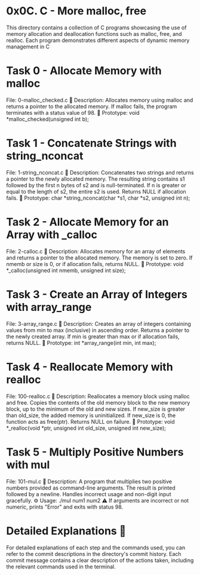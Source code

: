 # 0x0C. C - More malloc, free

This directory contains a collection of C programs showcasing the use of memory allocation and deallocation functions such as malloc, free, and realloc. Each program demonstrates different aspects of dynamic memory management in C

# Task 0 - Allocate Memory with malloc

File: 0-malloc_checked.c
📝 Description: Allocates memory using malloc and returns a pointer to the allocated memory. If malloc fails, the program terminates with a status value of 98.
💼 Prototype: void *malloc_checked(unsigned int b);

# Task 1 - Concatenate Strings with string_nconcat

File: 1-string_nconcat.c
📝 Description: Concatenates two strings and returns a pointer to the newly allocated memory. The resulting string contains s1 followed by the first n bytes of s2 and is null-terminated. If n is greater or equal to the length of s2, the entire s2 is used. Returns NULL if allocation fails.
💼 Prototype: char *string_nconcat(char *s1, char *s2, unsigned int n);

# Task 2 - Allocate Memory for an Array with _calloc

File: 2-calloc.c
📝 Description: Allocates memory for an array of elements and returns a pointer to the allocated memory. The memory is set to zero. If nmemb or size is 0, or if allocation fails, returns NULL.
💼 Prototype: void *_calloc(unsigned int nmemb, unsigned int size);

# Task 3 - Create an Array of Integers with array_range

File: 3-array_range.c
📝 Description: Creates an array of integers containing values from min to max (inclusive) in ascending order. Returns a pointer to the newly created array. If min is greater than max or if allocation fails, returns NULL.
💼 Prototype: int *array_range(int min, int max);

# Task 4 - Reallocate Memory with realloc

File: 100-realloc.c
📝 Description: Reallocates a memory block using malloc and free. Copies the contents of the old memory block to the new memory block, up to the minimum of the old and new sizes. If new_size is greater than old_size, the added memory is uninitialized. If new_size is 0, the function acts as free(ptr). Returns NULL on failure.
💼 Prototype: void *_realloc(void *ptr, unsigned int old_size, unsigned int new_size);

# Task 5 - Multiply Positive Numbers with mul

File: 101-mul.c
📝 Description: A program that multiplies two positive numbers provided as command-line arguments. The result is printed followed by a newline. Handles incorrect usage and non-digit input gracefully.
⚙️ Usage: ./mul num1 num2
⚠️ If arguments are incorrect or not numeric, prints "Error" and exits with status 98.

# Detailed Explanations 📑

For detailed explanations of each step and the commands used, you can refer to the commit descriptions in the directory's commit history. Each commit message contains a clear description of the actions taken, including the relevant commands used in the terminal. 
